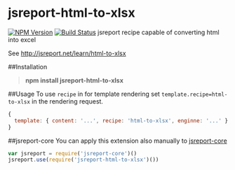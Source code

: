 # jsreport-html-to-xlsx
[![NPM Version](http://img.shields.io/npm/v/jsreport-html-to-xlsx.svg?style=flat-square)](https://npmjs.com/package/jsreport-html-to-xlsx)
[![Build Status](https://travis-ci.org/jsreport/jsreport-html-to-xlsx.png?branch=master)](https://travis-ci.org/jsreport/jsreport-html-to-xlsx)
jsreport recipe capable of converting html into excel

See http://jsreport.net/learn/html-to-xlsx

##Installation

> **npm install jsreport-html-to-xlsx**

##Usage
To use `recipe` in for template rendering set `template.recipe=html-to-xlsx` in the rendering request.

```js
{
  template: { content: '...', recipe: 'html-to-xlsx', enginne: '...' }
}
```

##jsreport-core
You can apply this extension also manually to [jsreport-core](https://github.com/jsreport/jsreport-core)

```js
var jsreport = require('jsreport-core')()
jsreport.use(require('jsreport-html-to-xlsx')())
```
